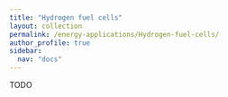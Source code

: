 ```yaml
---
title: "Hydrogen fuel cells"
layout: collection
permalink: /energy-applications/Hydrogen-fuel-cells/
author_profile: true
sidebar:
  nav: "docs"
---
```


<!-- **{{page.title}}** -->

<!-- **Hydrogen fuel cells** -->

TODO
